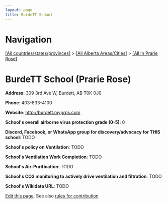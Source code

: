```yaml
---
layout: page
title: BurdeTT School
---
```

# Navigation

[[All countries/states/provinces]](../../..) > [[All Alberta Areas/Cities]](../..) > [[All In Prarie Rose]](..)

# BurdeTT School (Prarie Rose)

**Address**: 309 3rd Ave W, Burdett, AB T0K 0J0

**Phone**: 403-833-4100

**Website**: <http://burdett.myprps.com>

**School's overall airborne virus protection grade (0-5)**: 0

**Discord, Facebook, or WhatsApp group for discovery/advocacy for THIS school**: TODO

**School's policy on Ventilation**: TODO

**School's Ventilation Work Completion**: TODO

**School's Air-Purification**: TODO

**School's CO2 monitoring to actively drive ventilation and filtration**: TODO

**School's Wikidata URL**: TODO


[Edit this page](https://github.com/ventilate-schools/AB/edit/main/./Prarie_Rose/BurdeTT_School.md). See also [rules for contribution](../../../contribution-rules/)